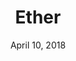 ---
date: April 10, 2018
title: Ether
link: https://reactsymbols.com/
image: images/tools/ether.jpg
description: Build your design system faster now. And keep it from breaking later. Meet Ether, a modular base for any design system.
tags:
- frameworks
- development

# ================================
# TOOLS CATEGORIES AVAILABLE
# ================================
# - design
# - development
# - documentation
# - frameworks
# - sketch
#   type: Plugin
#   type: Sketch File
# ================================
---